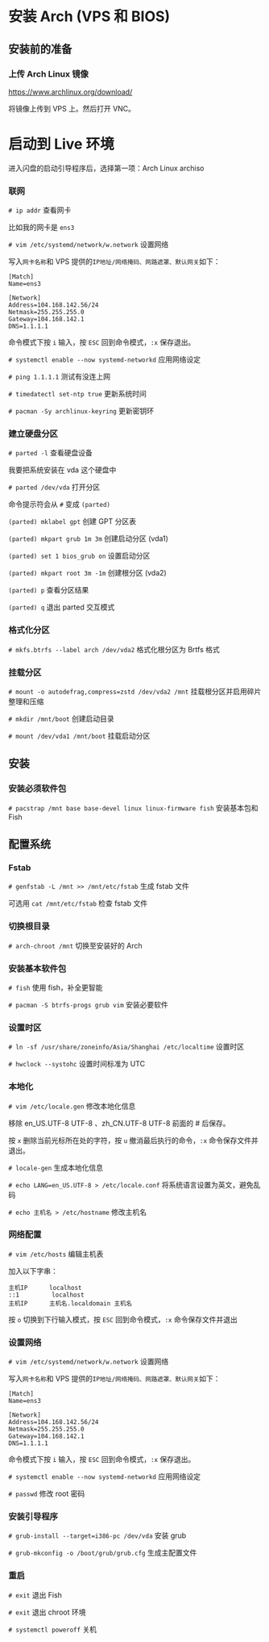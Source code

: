 # 安装 Arch (VPS 和 BIOS)

## 安装前的准备

### 上传 Arch Linux 镜像

<https://www.archlinux.org/download/>

将镜像上传到 VPS 上。然后打开 VNC。

# 启动到 Live 环境

进入闪盘的启动引导程序后，选择第一项：Arch Linux archiso

### 联网

`# ip addr` 查看网卡

比如我的网卡是 `ens3`

`# vim /etc/systemd/network/w.network` 设置网络

写入`网卡名称`和 VPS 提供的`IP地址/网络掩码、网路遮罩、默认网关`如下：

```
[Match]
Name=ens3

[Network]
Address=104.168.142.56/24
Netmask=255.255.255.0
Gateway=104.168.142.1
DNS=1.1.1.1
```

命令模式下按 `i` 输入，按 `ESC` 回到命令模式，`:x` 保存退出。

`# systemctl enable --now systemd-networkd` 应用网络设定

`# ping 1.1.1.1` 测试有没连上网

`# timedatectl set-ntp true` 更新系统时间

`# pacman -Sy archlinux-keyring` 更新密钥环

### 建立硬盘分区

`# parted -l` 查看硬盘设备

我要把系统安装在 vda 这个硬盘中

`# parted /dev/vda` 打开分区

命令提示符会从 `#` 变成 `(parted)`

`(parted) mklabel gpt` 创建 GPT 分区表

`(parted) mkpart grub 1m 3m` 创建启动分区 (vda1)

`(parted) set 1 bios_grub on` 设置启动分区

`(parted) mkpart root 3m -1m` 创建根分区 (vda2)

`(parted) p` 查看分区结果

`(parted) q` 退出 parted 交互模式

### 格式化分区

`# mkfs.btrfs --label arch /dev/vda2` 格式化根分区为 Brtfs 格式

### 挂载分区

`# mount -o autodefrag,compress=zstd /dev/vda2 /mnt` 挂载根分区并启用碎片整理和压缩

`# mkdir /mnt/boot` 创建启动目录

`# mount /dev/vda1 /mnt/boot` 挂载启动分区

## 安装

### 安装必须软件包

`# pacstrap /mnt base base-devel linux linux-firmware fish` 安装基本包和 Fish

## 配置系统

### Fstab

`# genfstab -L /mnt >> /mnt/etc/fstab` 生成 fstab 文件

可选用 `cat /mnt/etc/fstab` 检查 fstab 文件

### 切换根目录

`# arch-chroot /mnt` 切换至安装好的 Arch

### 安装基本软件包

`# fish` 使用 fish，补全更智能

`# pacman -S btrfs-progs grub vim` 安装必要软件

### 设置时区

`# ln -sf /usr/share/zoneinfo/Asia/Shanghai /etc/localtime` 设置时区

`# hwclock --systohc` 设置时间标准为 UTC

### 本地化

`# vim /etc/locale.gen` 修改本地化信息

移除 en_US.UTF-8 UTF-8 、zh_CN.UTF-8 UTF-8 前面的 # 后保存。

按 `x` 删除当前光标所在处的字符，按 `u` 撤消最后执行的命令，`:x`  命令保存文件并退出。

`# locale-gen` 生成本地化信息

`# echo LANG=en_US.UTF-8 > /etc/locale.conf` 将系统语言设置为英文，避免乱码

`# echo 主机名 > /etc/hostname` 修改主机名

### 网络配置

`# vim /etc/hosts` 编辑主机表

加入以下字串：

```shell
主机IP      localhost
::1         localhost
主机IP      主机名.localdomain 主机名
```

按 `o` 切换到下行输入模式，按 `ESC` 回到命令模式，`:x` 命令保存文件并退出


### 设置网络

`# vim /etc/systemd/network/w.network` 设置网络

写入`网卡名称`和 VPS 提供的`IP地址/网络掩码、网路遮罩、默认网关`如下：

```
[Match]
Name=ens3

[Network]
Address=104.168.142.56/24
Netmask=255.255.255.0
Gateway=104.168.142.1
DNS=1.1.1.1
```
命令模式下按 `i` 输入，按 `ESC` 回到命令模式，`:x` 保存退出。

`# systemctl enable --now systemd-networkd` 应用网络设定

`# passwd` 修改 root 密码

### 安装引导程序

`# grub-install --target=i386-pc /dev/vda` 安装 grub

`# grub-mkconfig -o /boot/grub/grub.cfg` 生成主配置文件

### 重启

`# exit` 退出 Fish

`# exit` 退出 chroot 环境

`# systemctl poweroff` 关机


